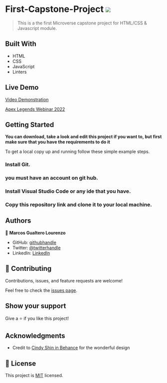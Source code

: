 # First-Capstone-Project ![](https://img.shields.io/badge/Microverse-blueviolet)

> This is a the first Microverse capstone project for HTML/CSS & Javascript module.


## Built With

- HTML
- CSS
- JavaScript
- Linters

## Live Demo

[Video Demonstration](https://www.loom.com/share/ebbe03099160458cabdf6e29c40b29a0)

[Apex Legends Webinar 2022](https://goruchie.github.io/Apex-Legends-Webinar/)
 
## Getting Started

**You can download, take a look and edit this project if you want to, but first make sure that you have the requirements to do it**



To get a local copy up and running follow these simple example steps.

### Install Git.

### you must have an account on git hub.

### Install Visual Studio Code or any ide that you have.

### Copy this repository link and clone it to your local machine.





## Authors

👤 **Marcos Gualtero Lourenzo**

- GitHub: [githubhandle](@https://github.com/Goruchie)
- Twitter: [@twitterhandle](https://twitter.com/Goruchie2)
- LinkedIn: [LinkedIn](https://www.linkedin.com/in/marcos-gualtero-a2aa35246/)

## 🤝 Contributing

Contributions, issues, and feature requests are welcome!

Feel free to check the [issues page](../../issues/).

## Show your support

Give a ⭐️ if you like this project!

## Acknowledgments

- Credit to [Cindy Shin in Behance](https://www.behance.net/adagio07) for the wonderful design

## 📝 License

This project is [MIT](./LICENSE) licensed.

